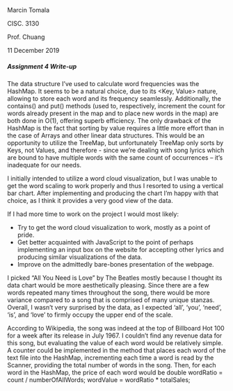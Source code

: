 Marcin Tomala

CISC. 3130

Prof. Chuang

11 December 2019

##### Assignment 4 Write-up

The data structure I’ve used to calculate word frequencies was the HashMap. It seems to be a natural choice, 
due to its <Key, Value> nature, allowing to store each word and its frequency seamlessly. Additionally, 
the contains() and put() methods (used to, respectively, increment the count for words already present in 
the map and to place new words in the map) are both done in O(1), offering superb efficiency. The only drawback 
of the HashMap is the fact that sorting by value requires a little more effort than in the case of Arrays and 
other linear data structures. This would be an opportunity to utilize the TreeMap, but unfortunately TreeMap 
only sorts by Keys, not Values, and therefore - since we’re dealing with song lyrics which are bound to have 
multiple words with the same count of occurrences – it’s inadequate for our needs.

I initially intended to utilize a word cloud visualization, but I was unable to get the word scaling to work 
properly and thus I resorted to using a vertical bar chart. After implementing and producing the chart 
I’m happy with that choice, as I think it provides a very good view of the data.

If I had more time to work on the project I would most likely:
-	Try to get the word cloud visualization to work, mostly as a point of pride.
-	Get better acquainted with JavaScript to the point of perhaps implementing an input box on the website for accepting other lyrics and producing similar visualizations of the data.
-	Improve on the admittedly bare-bones presentation of the webpage.

I picked “All You Need is Love” by The Beatles mostly because I thought its data chart would be more aesthetically pleasing. Since there are a few words repeated many times throughout the song, there would be more variance compared to a song that is comprised of many unique stanzas. Overall, I wasn’t very surprised by the data, as I expected ‘all’, ‘you’, ‘need’, ‘is’, and ‘love’ to firmly occupy the upper end of the scale. 

According to Wikipedia, the song was indeed at the top of Billboard Hot 100 for a week after its release in July 1967. 
I couldn’t find any revenue data for this song, but evaluating the value of each word would be relatively simple. A counter could be implemented in the method that places each word of the text file into the HashMap, incrementing each time a word is read by the Scanner, providing the total number of words in the song. Then, for each word in the HashMap, the price of each word would be 
double wordRatio = count / numberOfAllWords;
wordValue = wordRatio * totalSales;
